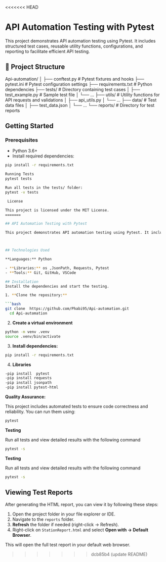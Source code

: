 <<<<<<< HEAD
# API Automation Testing with Pytest

This project demonstrates API automation testing using Pytest. It includes structured test cases, reusable utility functions, configurations, and reporting to facilitate efficient API testing.

## 📁 Project Structure
Api-automation/
│
├── conftest.py # Pytest fixtures and hooks
├── pytest.ini # Pytest configuration settings
├── requirements.txt # Python dependencies
├── tests/ # Directory containing test cases
│ ├── test_example.py # Sample test file
│ └── ...
├── utils/ # Utility functions for API requests and validations
│ ├── api_utils.py
│ └── ...
├── data/ # Test data files
│ ├── test_data.json
│ └── ...
└── reports/ # Directory for test reports

##  Getting Started

### Prerequisites

- Python 3.6+
- Install required dependencies:

```bash
pip install -r requirements.txt

Running Tests
pytest tests

Run all tests in the tests/ folder:
pytest -v tests

 License

This project is licensed under the MIT License.
=======

## API Automation Testing with Pytest

This project demonstrates API automation testing using Pytest. It includes structured test cases, reusable utility functions, configurations, and reporting to facilitate efficient API testing.



## Technologies Used

**Languages:** Python

- **Libraries:** os ,JsonPath, Requests, Pytest
- **Tools:** Git, GitHub, VSCode

## Installation
Install the dependencies and start the testing.

1. **Clone the repository:**

```bash
git clone  https://github.com/Phabi95/Api-automation.git
  cd Api-automation
```
2. **Create a virtual environment**   
```bash
python -m venv .venv
source .venv/bin/activate
```

3. **Install dependencies:** 

```bash
pip install -r requirements.txt
```

4. **Libraries**   
```bash
-pip install  pytest
-pip install requests
-pip install jsonpath
-pip install pytest-html
```


 **Quality Assurance:** 

This project includes automated tests to ensure code correctness and reliability. You can run them using:

```bash
pytest
```

 **Testing** 

 Run all tests and view detailed results with the following command  
```bash
pytest -s 
```

 **Testing** 

 Run all tests and view detailed results with the following command  
```bash
pytest -s 
```

## Viewing Test Reports

After generating the HTML report, you can view it by following these steps:

1. Open the project folder in your file explorer or IDE.  
2. Navigate to the `reports` folder.  
3. **Refresh** the folder if needed (right-click → Refresh).  
4. Right-click on `StationReport.html` and select **Open with → Default Browser**.  

This will open the full test report in your default web browser.


>>>>>>> dcb85b4 (update README)
